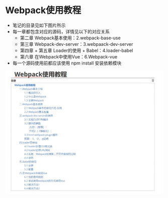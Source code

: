 # Webpack使用教程

- 笔记的目录见如下图片所示
- 每一章都包含对应的源码，详情见以下的对应关系
  - 第二章 Webpack基本使用：2.webpack-base-use
  - 第三章 Webpack-dev-server：3.webpaack-dev-server
  - 第四章 + 第五章 Loader的使用 + Babel：4.loader-babel
  - 第六章 在Webpack中使用Vue：6.Webpack-vue
- 每一个源码使用前都应该使用 npm install 安装依赖模块



![](./img/目录.jpg)

